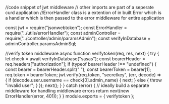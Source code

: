 //code snippet of jwt middleware
// other imports are part of a seperate curd application 
//ErrorHandler class is a extention of in built Error which is a handler which is then passed to the error middleware for entire application

const jwt = require("jsonwebtoken");
const ErrorHandler = require("../utils/errorHandler");
const adminController = require("../controller/admin/paramsAdmin");
const verifyInDatabase = adminController.paramsAdminSql;



//verify token middleware
async function verifytoken(req, res, next) {
  try {
    let check = await verifyInDatabase("sasas");
    const bearerHeader = req.headers["authorization"];
    if (typeof bearerHeader !== "undefined") {
      const bearer = bearerHeader.split(" ");
      const bearerToken = bearer[1];
      req.token = bearerToken;
      jwt.verify(req.token, "secretkey", (err, decode) => {
        if (decode.user.username == check[0].admin_name) {
          next;
        } else {
          throw "invalid user";
        }
      });
      next();
    }
  } catch (error) {
    // ideally build a separate middleware for handling middleware errors
    return next(new ErrorHandler(error, 401));
  }
}
module.exports = { verifytoken };
